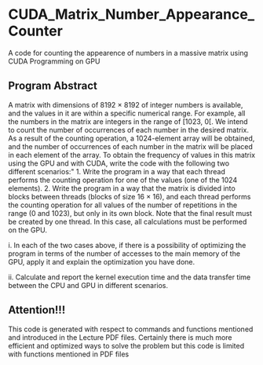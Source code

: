 # CUDA_Matrix_Number_Appearance_Counter
A code for counting the appearence of numbers in a massive matrix using CUDA Programming on GPU

Program Abstract
-------------------------------------------------------------------------------------------------------
A matrix with dimensions of 8192 × 8192 of integer numbers is available, and the values in it are within a specific numerical range. For example, all the numbers in the matrix are integers in the range of [1023, 0[. We intend to count the number of occurrences of each number in the desired matrix. As a result of the counting operation, a 1024-element array will be obtained, and the number of occurrences of each number in the matrix will be placed in each element of the array. To obtain the frequency of values ​​in this matrix using the GPU and with CUDA, write the code with the following two different scenarios:"
	1. Write the program in a way that each thread performs the counting 	operation for one of the values (one of the 1024 elements).
	2. Write the program in a way that the matrix is divided into blocks 	between threads (blocks of size 16 × 16), and each thread performs the 	counting operation for all values of the number of repetitions in the 	range (0 and 1023), but only in its own block. Note that the final 	result must be created by one thread. In this case, all calculations 	must be performed on the GPU.

i. In each of the two cases above, if there is a possibility of optimizing the program in terms of the number of accesses to the main memory of the GPU, apply it and explain the optimization you have done.

ii. Calculate and report the kernel execution time and the data transfer time between the CPU and GPU in different scenarios.

Attention!!!
-------------------------------------------------------------------------------------------------------
This code is generated with respect to commands and functions mentioned and introduced in the Lecture PDF files.
Certainly there is much more efficient and optimized ways to solve the problem but this code is limited with functions mentioned in PDF files





